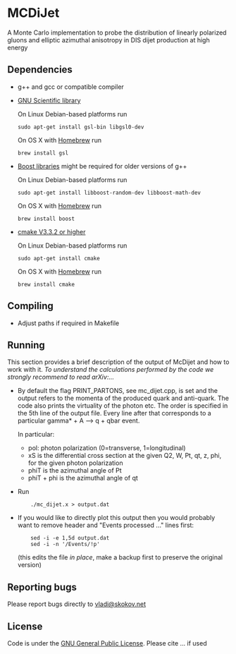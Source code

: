 # MCDiJet

A Monte Carlo  implementation to probe the distribution of linearly polarized gluons and
elliptic azimuthal anisotropy in DIS dijet production at high energy

## Dependencies

* g++ and gcc or compatible compiler 

* [GNU Scientific library](https://www.gnu.org/software/gsl/)

	On Linux Debian-based platforms run 

	```
	sudo apt-get install gsl-bin libgsl0-dev 
	```

	On OS X with [Homebrew](https://github.com/Homebrew) run 

	```
	brew install gsl 
	```

* [Boost libraries](https://www.boost.org) might be required for older versions of g++  

	On Linux Debian-based platforms run 
	
	```
	sudo apt-get install libboost-random-dev libboost-math-dev  
	```

	On OS X with [Homebrew](https://github.com/Homebrew) run 
	
	```
	brew install boost 
	```

* [cmake V3.3.2 or higher](https://cmake.org)
	
	On Linux Debian-based platforms run 
	
	```
	sudo apt-get install cmake 
	```

	On OS X with [Homebrew](https://github.com/Homebrew) run 
	
	```
	brew install cmake
	```

## Compiling 

* Adjust paths if required in Makefile 



## Running 


This section provides a brief description of the output of McDijet and
how to work with it. _To understand the calculations performed by the code 
we strongly recommend to read arXiv:..._ 

* By default the flag PRINT\_PARTONS, see mc\_dijet.cpp, is set and the output refers to
  the momenta of the produced quark and anti-quark. The code also
  prints the virtuality of the photon etc.
  The order is specified in the 5th line of the output file. Every
  line after that corresponds to a particular gamma\* + A --> q + qbar
  event.

  In particular:
  	- pol: photon polarization (0=transverse, 1=longitudinal)
  	- xS is the differential cross section at the given Q2, W, Pt,
	qt, z, phi, for the given photon polarization
	- phiT is the azimuthal angle of Pt
	- phiT + phi is the azimuthal angle of qt

* Run  

	```
		./mc_dijet.x > output.dat
	```

* If you would like to directly plot this output then you would
  probably want to remove header and "Events processed ..."
  lines first:

	```
  		sed -i -e 1,5d output.dat
  		sed -i -n '/Events/!p'
   	```
  
  (this edits the file *in place*, make a backup first to preserve the
  original version)



## Reporting bugs

Please report bugs directly to vladi@skokov.net





## License 


Code is under the [GNU General Public License](https://www.gnu.org/licenses/gpl-3.0.en.html). 
Please cite ... if used 
